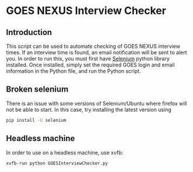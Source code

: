 # GOES NEXUS Interview Checker
 
## Introduction

This script can be used to automate checking of GOES NEXUS interview times. If an interview time is found, an email notification will be sent to alert you.
In order to run this, you must first have [Selenium](http://docs.seleniumhq.org/download/) python library installed.
Once installed, simply set the required GOES login and email information in the Python file, and run the Python script.

## Broken selenium

There is an issue with some versions of Selenium/Ubuntu where firefox will not be able to start. In this case, try installing the latest version using
```bash
pip install -U selenium
```

## Headless machine

In order to use on a headless machine, use xvfb:
```bash
xvfb-run python GOESInterviewChecker.py
```
